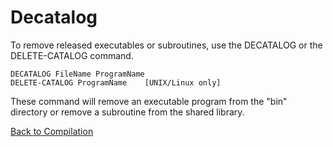 # Decatalog

<PageHeader />

To remove released executables or subroutines, use the DECATALOG or the DELETE-CATALOG command.

```
DECATALOG FileName ProgramName
DELETE-CATALOG ProgramName    [UNIX/Linux only]
```

These command will remove an executable program from the "bin" directory or remove a subroutine from the shared library.

[Back to Compilation](../README.md)

  
<PageFooter />
